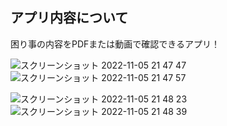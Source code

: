 ## アプリ内容について
困り事の内容をPDFまたは動画で確認できるアプリ！

![スクリーンショット 2022-11-05 21 47 47](https://user-images.githubusercontent.com/103569591/200120788-1544b7f8-9111-409f-8733-fedbc4aaa0ae.png)![スクリーンショット 2022-11-05 21 47 57](https://user-images.githubusercontent.com/103569591/200120791-d123f426-71c3-45b7-8b3f-b7bd97d9fb1a.png)　

![スクリーンショット 2022-11-05 21 48 23](https://user-images.githubusercontent.com/103569591/200120832-5abf0f1b-a82b-47f2-b773-468966708ed7.png)![スクリーンショット 2022-11-05 21 48 39](https://user-images.githubusercontent.com/103569591/200120835-fe366a40-d750-461c-a095-d9873aa4a948.png)
